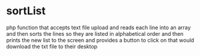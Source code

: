 # sortList
php function that accepts text file upload and reads each line into an array and then sorts the lines so they are listed in alphabetical order and then prints the new list to the screen and provides a button to click on that would download the txt file to their desktop
